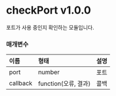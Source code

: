 # checkPort v1.0.0
포트가 사용 중인지 확인하는 모듈입니다.

### 매개변수

이름 | 형태 | 설명
| :-- | :-- | :-- |
port | number | 포트
callback | function(오류, 결과) | 콜백